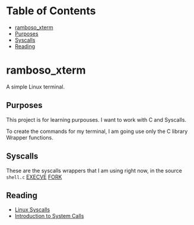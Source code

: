 # Table of Contents
- [ramboso_xterm](#ramboso_xterm)
- [Purposes](#purposes)
- [Syscalls](#syscalls)
- [Reading](#reading)

# ramboso_xterm
A simple Linux terminal.

## Purposes
This project is for learning purpouses.
I want to work with C and Syscalls.

To create the commands for my terminal, I am going use only the C library Wrapper functions.


## Syscalls
These are the syscalls wrappers that I am using right now, in the source `shell.c`
[EXECVE](https://linux.die.net/man/2/execve)
[FORK](https://www.man7.org/linux/man-pages/man2/fork.2.html)

## Reading
- [Linux Syscalls](https://man7.org/linux/man-pages/man2/syscalls.2.html)
- [Introduction to System Calls](https://man7.org/linux/man-pages/man2/intro.2.html)